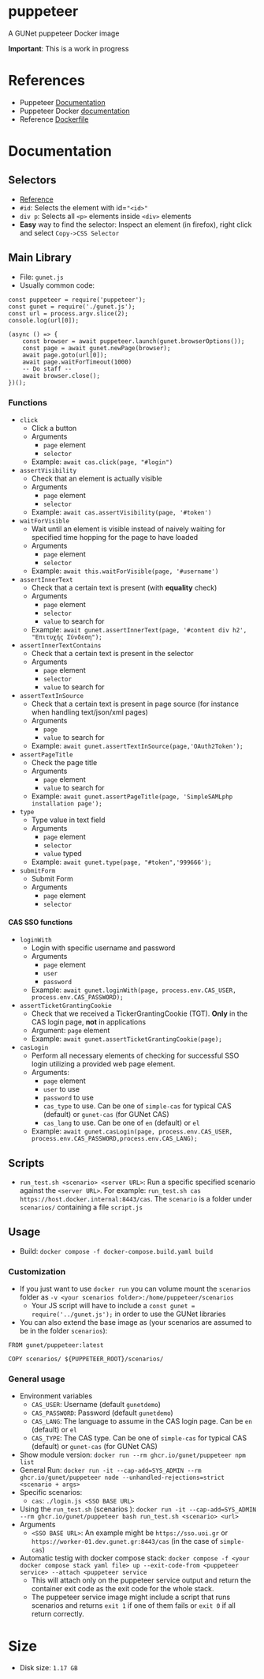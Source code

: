 # puppeteer
A GUNet puppeteer Docker image

**Important**: This is a work in progress

# References
* Puppeteer [Documentation](https://pptr.dev/category/guides)
* Puppeteer Docker [documentation](https://pptr.dev/guides/docker)
* Reference [Dockerfile](https://github.com/puppeteer/puppeteer/blob/main/docker/Dockerfile)


# Documentation
## Selectors
* [Reference](https://www.w3schools.com/cssref/css_selectors.php)
* `#id`: Selects the element with id=`"<id>"`
* `div p`: Selects all `<p>` elements inside `<div>` elements
* **Easy** way to find the selector: Inspect an element (in firefox), right click and select `Copy->CSS Selector`

## Main Library
* File: `gunet.js`
* Usually common code:
```
const puppeteer = require('puppeteer');
const gunet = require('./gunet.js');
const url = process.argv.slice(2);
console.log(url[0]);

(async () => {
    const browser = await puppeteer.launch(gunet.browserOptions());
    const page = await gunet.newPage(browser);
    await page.goto(url[0]);
    await page.waitForTimeout(1000)
    -- Do staff --
    await browser.close();
})();
```
### Functions
* `click`
  - Click a button
  - Arguments
    - `page` element
    - `selector`
  - Example: `await cas.click(page, "#login")`
* `assertVisibility`
  - Check that an element is actually visible
  - Arguments
    - `page` element
    - `selector`
  - Example: `await cas.assertVisibility(page, '#token')`
* `waitForVisible`
  - Wait until an element is visible instead of naively waiting for specified time hopping for the page to have loaded
  - Arguments
    - `page` element
    - `selector`
  - Example: `await this.waitForVisible(page, '#username')`
* `assertInnerText`
  - Check that a certain text is present (with **equality** check)
  - Arguments
    - `page` element
    - `selector`
    - `value` to search for
  - Example: `await gunet.assertInnerText(page, '#content div h2', "Επιτυχής Σύνδεση");`
* `assertInnerTextContains`
  - Check that a certain text is present in the selector
  - Arguments
    - `page` element
    - `selector`
    - `value` to search for
* `assertTextInSource`
  - Check that a certain text is present in page source (for instance when handling text/json/xml pages)
  - Arguments
    - `page`
    - `value` to search for
  - Example: `await gunet.assertTextInSource(page,'OAuth2Token');`
* `assertPageTitle`
  - Check the page title
  - Arguments
    - `page` element
    - `value` to search for
  - Example: `await gunet.assertPageTitle(page, 'SimpleSAMLphp installation page');`
* `type`
  - Type value in text field
  - Arguments
    - `page` element
    - `selector`
    - `value` typed
  - Example: `await gunet.type(page, "#token",'999666');`
* `submitForm`
  - Submit Form
  - Arguments
    - `page` element
    - `selector`
#### CAS SSO functions
* `loginWith`
  - Login with specific username and password
  - Arguments
    - `page` element
    - `user`
    - `password`
  - Example: `await gunet.loginWith(page, process.env.CAS_USER, process.env.CAS_PASSWORD);`
* `assertTicketGrantingCookie`
  - Check that we received a TickerGrantingCookie (TGT). **Only** in the CAS login page, **not** in applications
  - Argument: `page` element
  - Example: `await gunet.assertTicketGrantingCookie(page);`
* `casLogin`
  - Perform all necessary elements of checking for successful SSO login utilizing a provided web page element.
  - Arguments:
    * `page` element
    * `user` to use
    * `password` to use
    * `cas_type` to use. Can be one of `simple-cas` for typical CAS (default) or `gunet-cas` (for GUNet CAS)
    * `cas_lang` to use. Can be one of `en` (default) or `el`
  - Example: `await gunet.casLogin(page, process.env.CAS_USER, process.env.CAS_PASSWORD,process.env.CAS_LANG);`

## Scripts
* `run_test.sh <scenario> <server URL>`: Run a specific specified scenario against the `<server URL>`. For example: `run_test.sh cas https://host.docker.internal:8443/cas`. The `scenario` is a folder under `scenarios/` containing a file `script.js`

## Usage
* Build: `docker compose -f docker-compose.build.yaml build`
### Customization
* If you just want to use `docker run` you can volume mount the `scenarios` folder as `-v <your scenarios folder>:/home/puppeteer/scenarios`
  - Your JS script will have to include a `const gunet = require('../gunet.js');` in order to use the GUNet libraries
* You can also extend the base image as (your scenarios are assumed to be in the folder `scenarios`):
```
FROM gunet/puppeteer:latest

COPY scenarios/ ${PUPPETEER_ROOT}/scenarios/
```
### General usage
* Environment variables
  - `CAS_USER`: Username (default `gunetdemo`)
  - `CAS_PASSWORD`: Password (default `gunetdemo`)
  - `CAS_LANG`: The language to assume in the CAS login page. Can be `en` (default) or `el`
  - `CAS_TYPE`: The CAS type. Can be one of `simple-cas` for typical CAS (default) or `gunet-cas` (for GUNet CAS)
* Show module version: `docker run --rm ghcr.io/gunet/puppeteer npm list`
* General Run: `docker run -it --cap-add=SYS_ADMIN --rm ghcr.io/gunet/puppeteer node --unhandled-rejections=strict <scenario + args>`
* Specific scenarios:
  - `cas`: `./login.js <SSO BASE URL>`
* Using the `run_test.sh` (scenarios ): `docker run -it --cap-add=SYS_ADMIN --rm ghcr.io/gunet/puppeteer bash run_test.sh <scenario> <url>`
* Arguments
  - `<SSO BASE URL>`: An example might be `https://sso.uoi.gr` or `https://worker-01.dev.gunet.gr:8443/cas` (in the case of `simple-cas`)
* Automatic testig with docker compose stack: `docker compose -f <your docker compose stack yaml file> up --exit-code-from <puppeteer service> --attach <puppeteer service`
  - This will attach only on the puppeteer service output and return the container exit code as the exit code for the whole stack.
  - The puppeteer service image might include a script that runs scenarios and returns `exit 1` if one of them fails or `exit 0` if all return correctly.

# Size
* Disk size: `1.17 GB`